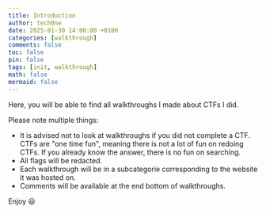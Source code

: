 ```yaml
---
title: Introduction
author: tech0ne
date: 2025-01-30 14:00:00 +0100
categories: [walkthrough]
comments: false
toc: false
pin: false
tags: [init, walkthrough]
math: false
mermaid: false
---
```


Here, you will be able to find all walkthroughs I made about CTFs I did.

Please note multiple things:

- It is advised not to look at walkthroughs if you did not complete a CTF. CTFs are "one time fun", meaning there is not a lot of fun on redoing CTFs. If you already know the answer, there is no fun on searching.
- All flags will be redacted.
- Each walkthrough will be in a subcategorie corresponding to the website it was hosted on.
- Comments will be available at the end bottom of walkthroughs.

Enjoy &#128515;
